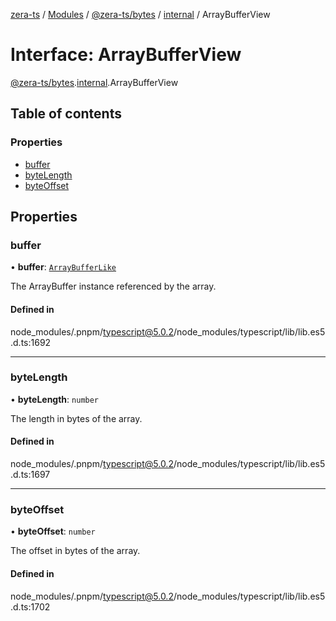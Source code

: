 [zera-ts](../README.md) / [Modules](../modules.md) / [@zera-ts/bytes](../modules/zera_ts_bytes.md) / [internal](../modules/zera_ts_bytes.internal.md) / ArrayBufferView

# Interface: ArrayBufferView

[@zera-ts/bytes](../modules/zera_ts_bytes.md).[internal](../modules/zera_ts_bytes.internal.md).ArrayBufferView

## Table of contents

### Properties

- [buffer](zera_ts_bytes.internal.ArrayBufferView.md#buffer)
- [byteLength](zera_ts_bytes.internal.ArrayBufferView.md#bytelength)
- [byteOffset](zera_ts_bytes.internal.ArrayBufferView.md#byteoffset)

## Properties

### buffer

• **buffer**: [`ArrayBufferLike`](../modules/zera_ts_bytes.internal.md#arraybufferlike)

The ArrayBuffer instance referenced by the array.

#### Defined in

node_modules/.pnpm/typescript@5.0.2/node_modules/typescript/lib/lib.es5.d.ts:1692

___

### byteLength

• **byteLength**: `number`

The length in bytes of the array.

#### Defined in

node_modules/.pnpm/typescript@5.0.2/node_modules/typescript/lib/lib.es5.d.ts:1697

___

### byteOffset

• **byteOffset**: `number`

The offset in bytes of the array.

#### Defined in

node_modules/.pnpm/typescript@5.0.2/node_modules/typescript/lib/lib.es5.d.ts:1702
